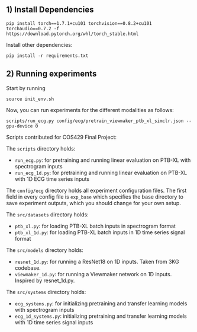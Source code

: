 ## 1) Install Dependencies

```console
pip install torch==1.7.1+cu101 torchvision==0.8.2+cu101 torchaudio==0.7.2 -f https://download.pytorch.org/whl/torch_stable.html
```

Install other dependencies:
```console
pip install -r requirements.txt
```

## 2) Running experiments

Start by running
```console
source init_env.sh
```

Now, you can run experiments for the different modalities as follows:

```console
scripts/run_ecg.py config/ecg/pretrain_viewmaker_ptb_xl_simclr.json --gpu-device 0
```

Scripts contributed for COS429 Final Project:

The `scripts` directory holds:
- `run_ecg.py`: for pretraining and running linear evaluation on PTB-XL with spectrogram inputs
- `run_ecg_1d.py`: for pretraining and running linear evaluation on PTB-XL with 1D ECG time series inputs

The `config/ecg` directory holds all experiment configuration files. The first field in every config file is `exp_base` which specifies the base directory to save experiment outputs, which you should change for your own setup.

The `src/datasets` directory holds:
- `ptb_xl.py`: for loading PTB-XL batch inputs in spectrogram format
- `ptb_xl_1d.py`: for loading PTB-XL batch inputs in 1D time series signal format

The `src/models` directory holds:
- `resnet_1d.py`: for running a ResNet18 on 1D inputs. Taken from 3KG codebase.
- `viewmaker_1d.py`: for running a Viewmaker network on 1D inputs. Inspired by resnet_1d.py.

The `src/systems` directory holds:
- `ecg_systems.py`: for initializing pretraining and transfer learning models with spectrogram inputs
- `ecg_1d_systems.py`: initializing pretraining and transfer learning models with 1D time series signal inputs

